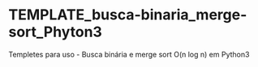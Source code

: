 # TEMPLATE_busca-binaria_merge-sort_Phyton3
Templetes para uso - Busca binária e merge sort O(n log n) em Python3
